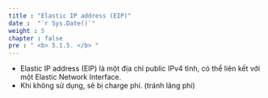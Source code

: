 ```yaml
---
title : "Elastic IP address (EIP)"
date :  "`r Sys.Date()`" 
weight : 5
chapter : false
pre : " <b> 5.1.5. </b> "
---
```


- Elastic IP address (EIP) là một địa chỉ public IPv4 tĩnh, có thể liên kết với một Elastic Network Interface.
- Khi không sử dụng, sẽ bị charge phí. (tránh lãng phí)